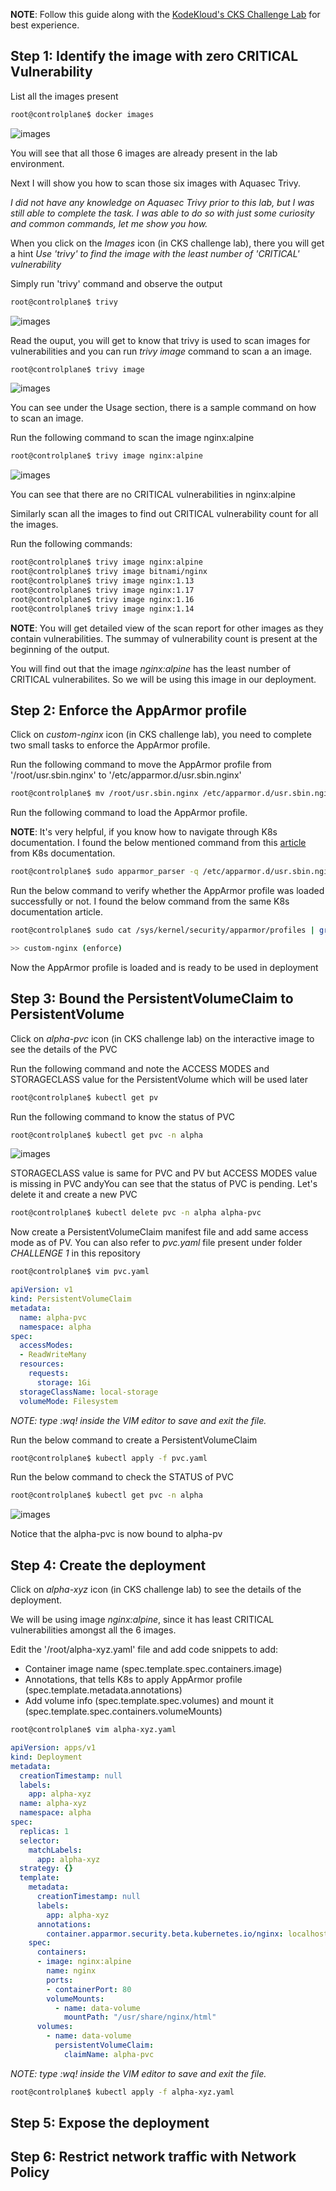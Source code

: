 **NOTE**: Follow this guide along with the [KodeKloud's CKS Challenge Lab](https://kodekloud.com/courses/cks-challenges/ "KodeKloud CKS Challenges") for best experience.

## Step 1: Identify the image with zero CRITICAL Vulnerability

List all the images present 

```bash
root@controlplane$ docker images
```

![images](../pictures/1_docker_images.PNG)

You will see that all those 6 images are already present in the lab environment.

Next I will show you how to scan those six images with Aquasec Trivy.

*I did not have any knowledge on Aquasec Trivy prior to this lab, but I was still able to complete the task. I was able to do so with just some curiosity and common commands, let me show you how.*

When you click on the *Images* icon (in CKS challenge lab), there you will get a hint *Use 'trivy' to find the image with the least number of 'CRITICAL' vulnerability*

Simply run 'trivy' command and observe the output

```bash
root@controlplane$ trivy
```

![images](../pictures/1_trivy.PNG)

Read the ouput, you will get to know that trivy is used to scan images for vulnerabilities and you can run *trivy image* command to scan a an image.

```bash
root@controlplane$ trivy image
```

![images](../pictures/1_trivy_image.PNG)

You can see under the Usage section, there is a sample command on how to scan an image.

Run the following command to scan the image nginx:alpine

```bash
root@controlplane$ trivy image nginx:alpine
```

![images](../pictures/1_trivy_image_nginxalpine.PNG)

You can see that there are no CRITICAL vulnerabilities in nginx:alpine

Similarly scan all the images to find out CRITICAL vulnerability count for all the images.

Run the following commands:

```bash
root@controlplane$ trivy image nginx:alpine
root@controlplane$ trivy image bitnami/nginx
root@controlplane$ trivy image nginx:1.13
root@controlplane$ trivy image nginx:1.17
root@controlplane$ trivy image nginx:1.16
root@controlplane$ trivy image nginx:1.14
```

**NOTE**: You will get detailed view of the scan report for other images as they contain vulnerabilities. The summay of vulnerability count is present at the beginning of the output.

You will find out that the image *nginx:alpine* has the least number of CRITICAL vulnerabilites. So we will be using this image in our deployment.

## Step 2: Enforce the AppArmor profile 

Click on *custom-nginx* icon (in CKS challenge lab), you need to complete two small tasks to enforce the AppArmor profile.

Run the following command to move the AppArmor profile from '/root/usr.sbin.nginx' to '/etc/apparmor.d/usr.sbin.nginx'

```bash
root@controlplane$ mv /root/usr.sbin.nginx /etc/apparmor.d/usr.sbin.nginx
```

Run the following command to load the AppArmor profile.

**NOTE**: It's very helpful, if you know how to navigate through K8s documentation. I found the below mentioned command from this [article](https://kubernetes.io/docs/tutorials/security/apparmor/ "Restrict a Container's Access to Resources with AppArmor") from K8s documentation.

```bash
root@controlplane$ sudo apparmor_parser -q /etc/apparmor.d/usr.sbin.nginx
```

Run the below command to verify whether the AppArmor profile was loaded successfully or not. I found the below command from the same K8s documentation article.

```bash
root@controlplane$ sudo cat /sys/kernel/security/apparmor/profiles | grep -i custom-nginx

>> custom-nginx (enforce)
```

Now the AppArmor profile is loaded and is ready to be used in deployment

## Step 3: Bound the PersistentVolumeClaim to PersistentVolume

Click on *alpha-pvc* icon (in CKS challenge lab) on the interactive image to see the details of the PVC

Run the following command and note the ACCESS MODES and STORAGECLASS value for the PersistentVolume which will be used later

```bash
root@controlplane$ kubectl get pv
```

Run the following command to know the status of PVC

```bash
root@controlplane$ kubectl get pvc -n alpha
```

![images](../pictures/1_kubectl_get_pvc.PNG)

STORAGECLASS value is same for PVC and PV but ACCESS MODES value is missing in PVC andyYou can see that the status of PVC is pending. Let's delete it and create a new PVC

```bash
root@controlplane$ kubectl delete pvc -n alpha alpha-pvc
```

Now create a PersistentVolumeClaim manifest file and add same access mode as of PV. You can also refer to *pvc.yaml* file present under folder *CHALLENGE 1* in this repository

```bash
root@controlplane$ vim pvc.yaml
```

```yaml
apiVersion: v1
kind: PersistentVolumeClaim
metadata:
  name: alpha-pvc
  namespace: alpha
spec:
  accessModes:
  - ReadWriteMany
  resources:
    requests:
      storage: 1Gi
  storageClassName: local-storage
  volumeMode: Filesystem
```

*NOTE: type :wq! inside the VIM editor to save and exit the file.*

Run the below command to create a PersistentVolumeClaim

```bash
root@controlplane$ kubectl apply -f pvc.yaml
```

Run the below command to check the STATUS of PVC

```bash
root@controlplane$ kubectl get pvc -n alpha
```

![images](../pictures/1_kubectl_get_pvc2.PNG)

Notice that the alpha-pvc is now bound to alpha-pv

## Step 4: Create the deployment

Click on *alpha-xyz* icon (in CKS challenge lab) to see the details of the deployment.

We will be using image *nginx:alpine*, since it has least CRITICAL vulnerabilities amongst all the 6 images.

Edit the '/root/alpha-xyz.yaml' file and add code snippets to add:
* Container image name (spec.template.spec.containers.image)
* Annotations, that tells K8s to apply AppArmor profile (spec.template.metadata.annotations)
* Add volume info (spec.template.spec.volumes) and mount it (spec.template.spec.containers.volumeMounts)

```bash
root@controlplane$ vim alpha-xyz.yaml
```

```yaml
apiVersion: apps/v1
kind: Deployment
metadata:
  creationTimestamp: null
  labels:
    app: alpha-xyz
  name: alpha-xyz
  namespace: alpha
spec:
  replicas: 1
  selector:
    matchLabels:
      app: alpha-xyz
  strategy: {}
  template:
    metadata:
      creationTimestamp: null
      labels:
        app: alpha-xyz
      annotations: 
        container.apparmor.security.beta.kubernetes.io/nginx: localhost/custom-nginx
    spec:
      containers:
      - image: nginx:alpine
        name: nginx
        ports:
        - containerPort: 80
        volumeMounts:
          - name: data-volume
            mountPath: "/usr/share/nginx/html"
      volumes:
        - name: data-volume
          persistentVolumeClaim: 
            claimName: alpha-pvc
```

*NOTE: type :wq! inside the VIM editor to save and exit the file.*

```bash
root@controlplane$ kubectl apply -f alpha-xyz.yaml
```

## Step 5: Expose the deployment 

## Step 6: Restrict network traffic with Network Policy